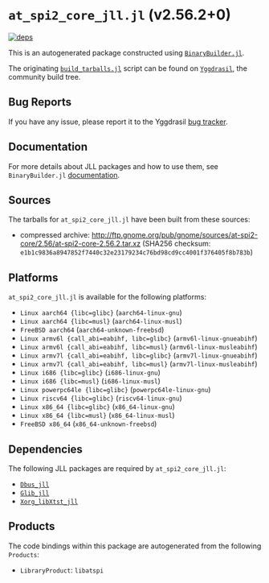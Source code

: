 # `at_spi2_core_jll.jl` (v2.56.2+0)

[![deps](https://juliahub.com/docs/at_spi2_core_jll/deps.svg)](https://juliahub.com/ui/Packages/General/at_spi2_core_jll/)

This is an autogenerated package constructed using [`BinaryBuilder.jl`](https://github.com/JuliaPackaging/BinaryBuilder.jl).

The originating [`build_tarballs.jl`](https://github.com/JuliaPackaging/Yggdrasil/blob/d5b364f2cdd99e2cf0d8115d5629ce3b1a9ccfe6/A/at_spi2_core/build_tarballs.jl) script can be found on [`Yggdrasil`](https://github.com/JuliaPackaging/Yggdrasil/), the community build tree.

## Bug Reports

If you have any issue, please report it to the Yggdrasil [bug tracker](https://github.com/JuliaPackaging/Yggdrasil/issues).

## Documentation

For more details about JLL packages and how to use them, see `BinaryBuilder.jl` [documentation](https://docs.binarybuilder.org/stable/jll/).

## Sources

The tarballs for `at_spi2_core_jll.jl` have been built from these sources:

* compressed archive: http://ftp.gnome.org/pub/gnome/sources/at-spi2-core/2.56/at-spi2-core-2.56.2.tar.xz (SHA256 checksum: `e1b1c9836a8947852f7440c32e23179234c76bd98cd9cc4001f376405f8b783b`)

## Platforms

`at_spi2_core_jll.jl` is available for the following platforms:

* `Linux aarch64 {libc=glibc}` (`aarch64-linux-gnu`)
* `Linux aarch64 {libc=musl}` (`aarch64-linux-musl`)
* `FreeBSD aarch64` (`aarch64-unknown-freebsd`)
* `Linux armv6l {call_abi=eabihf, libc=glibc}` (`armv6l-linux-gnueabihf`)
* `Linux armv6l {call_abi=eabihf, libc=musl}` (`armv6l-linux-musleabihf`)
* `Linux armv7l {call_abi=eabihf, libc=glibc}` (`armv7l-linux-gnueabihf`)
* `Linux armv7l {call_abi=eabihf, libc=musl}` (`armv7l-linux-musleabihf`)
* `Linux i686 {libc=glibc}` (`i686-linux-gnu`)
* `Linux i686 {libc=musl}` (`i686-linux-musl`)
* `Linux powerpc64le {libc=glibc}` (`powerpc64le-linux-gnu`)
* `Linux riscv64 {libc=glibc}` (`riscv64-linux-gnu`)
* `Linux x86_64 {libc=glibc}` (`x86_64-linux-gnu`)
* `Linux x86_64 {libc=musl}` (`x86_64-linux-musl`)
* `FreeBSD x86_64` (`x86_64-unknown-freebsd`)

## Dependencies

The following JLL packages are required by `at_spi2_core_jll.jl`:

* [`Dbus_jll`](https://github.com/JuliaBinaryWrappers/Dbus_jll.jl)
* [`Glib_jll`](https://github.com/JuliaBinaryWrappers/Glib_jll.jl)
* [`Xorg_libXtst_jll`](https://github.com/JuliaBinaryWrappers/Xorg_libXtst_jll.jl)

## Products

The code bindings within this package are autogenerated from the following `Products`:

* `LibraryProduct`: `libatspi`
